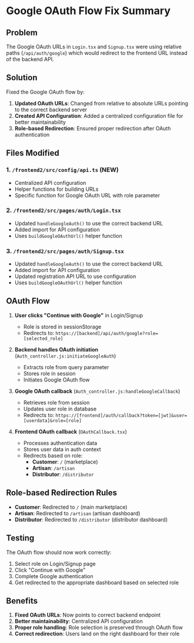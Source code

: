 # Google OAuth Flow Fix Summary

## Problem
The Google OAuth URLs in `Login.tsx` and `Signup.tsx` were using relative paths (`/api/auth/google`) which would redirect to the frontend URL instead of the backend API.

## Solution
Fixed the Google OAuth flow by:

1. **Updated OAuth URLs**: Changed from relative to absolute URLs pointing to the correct backend server
2. **Created API Configuration**: Added a centralized configuration file for better maintainability
3. **Role-based Redirection**: Ensured proper redirection after OAuth authentication

## Files Modified

### 1. `/frontend2/src/config/api.ts` (NEW)
- Centralized API configuration
- Helper functions for building URLs
- Specific function for Google OAuth URL with role parameter

### 2. `/frontend2/src/pages/auth/Login.tsx`
- Updated `handleGoogleAuth()` to use the correct backend URL
- Added import for API configuration
- Uses `buildGoogleOAuthUrl()` helper function

### 3. `/frontend2/src/pages/auth/Signup.tsx`
- Updated `handleGoogleAuth()` to use the correct backend URL
- Added import for API configuration
- Updated registration API URL to use configuration
- Uses `buildGoogleOAuthUrl()` helper function

## OAuth Flow

1. **User clicks "Continue with Google"** in Login/Signup
   - Role is stored in sessionStorage
   - Redirects to: `https://[backend]/api/auth/google?role=[selected_role]`

2. **Backend handles OAuth initiation** (`Auth_controller.js:initiateGoogleAuth`)
   - Extracts role from query parameter
   - Stores role in session
   - Initiates Google OAuth flow

3. **Google OAuth callback** (`Auth_controller.js:handleGoogleCallback`)
   - Retrieves role from session
   - Updates user role in database
   - Redirects to: `https://[frontend]/auth/callback?token=[jwt]&user=[userdata]&role=[role]`

4. **Frontend OAuth callback** (`OAuthCallback.tsx`)
   - Processes authentication data
   - Stores user data in auth context
   - Redirects based on role:
     - **Customer**: `/` (marketplace)
     - **Artisan**: `/artisan`
     - **Distributor**: `/distributor`

## Role-based Redirection Rules

- **Customer**: Redirected to `/` (main marketplace)
- **Artisan**: Redirected to `/artisan` (artisan dashboard)
- **Distributor**: Redirected to `/distributor` (distributor dashboard)

## Testing

The OAuth flow should now work correctly:
1. Select role on Login/Signup page
2. Click "Continue with Google"
3. Complete Google authentication
4. Get redirected to the appropriate dashboard based on selected role

## Benefits

1. **Fixed OAuth URLs**: Now points to correct backend endpoint
2. **Better maintainability**: Centralized API configuration
3. **Proper role handling**: Role selection is preserved through OAuth flow
4. **Correct redirection**: Users land on the right dashboard for their role
